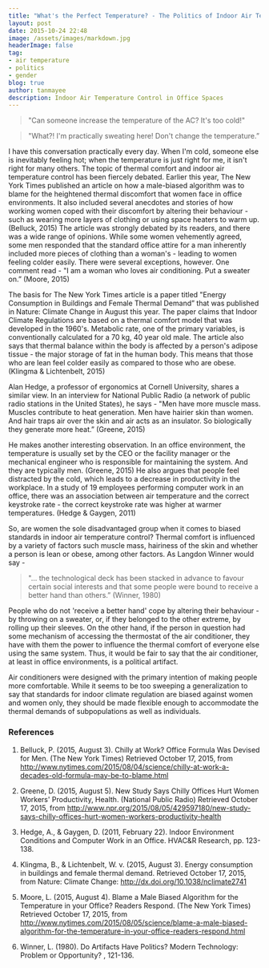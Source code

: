 ```yaml
---
title: "What's the Perfect Temperature? - The Politics of Indoor Air Temperature Control"
layout: post
date: 2015-10-24 22:48
image: /assets/images/markdown.jpg
headerImage: false
tag:
- air temperature
- politics
- gender
blog: true
author: tanmayee
description: Indoor Air Temperature Control in Office Spaces
---
```

> "Can someone increase the temperature of the AC? It's too cold!"

> "What?! I'm practically sweating here! Don't change the temperature.” <!--more-->

I have this conversation practically every day. When I'm cold, someone else is inevitably feeling hot; when the temperature is just right for me, it isn't right for many others. The topic of thermal comfort and indoor air temperature control has been fiercely debated. Earlier this year, The New York Times published an article on how a male-biased algorithm was to blame for the heightened thermal discomfort that women face in office environments. It also included several anecdotes and stories of how working women coped with their discomfort by altering their behaviour - such as wearing more layers of clothing or using space heaters to warm up. (Belluck, 2015) The article was strongly debated by its readers, and there was a wide range of opinions. While some women vehemently agreed, some men responded that the standard office attire for a man inherently included more pieces of clothing than a woman's - leading to women feeling colder easily. There were several exceptions, however. One comment read - "I am a woman who loves air conditioning. Put a sweater on.” (Moore, 2015)

The basis for The New York Times article is a paper titled "Energy Consumption in Buildings and Female Thermal Demand” that was published in Nature: Climate Change in August this year. The paper claims that Indoor Climate Regulations are based on a thermal comfort model that was developed in the 1960's. Metabolic rate, one of the primary variables, is conventionally calculated for a 70 kg, 40 year old male. The article also says that thermal balance within the body is affected by a person's adipose tissue - the major storage of fat in the human body. This means that those who are lean feel colder easily as compared to those who are obese. (Klingma & Lichtenbelt, 2015)

Alan Hedge, a professor of ergonomics at Cornell University, shares a similar view. In an interview for National Public Radio (a network of public radio stations in the United States), he says - "Men have more muscle mass. Muscles contribute to heat generation. Men have hairier skin than women. And hair traps air over the skin and air acts as an insulator. So biologically they generate more heat.” (Greene, 2015)

He makes another interesting observation. In an office environment, the temperature is usually set by the CEO or the facility manager or the mechanical engineer who is responsible for maintaining the system. And they are typically men. (Greene, 2015) He also argues that people feel distracted by the cold, which leads to a decrease in productivity in the workplace. In a study of 19 employees performing computer work in an office, there was an association between air temperature and the correct keystroke rate - the correct keystroke rate was higher at warmer temperatures. (Hedge & Gaygen, 2011)

So, are women the sole disadvantaged group when it comes to biased standards in indoor air temperature control? Thermal comfort is influenced by a variety of factors such muscle mass, hairiness of the skin and whether a person is lean or obese, among other factors. As Langdon Winner would say -

>"... the technological deck has been stacked in advance to favour certain social interests and that some people were bound to receive a better hand than others.” (Winner, 1980)

People who do not 'receive a better hand' cope by altering their behaviour - by throwing on a sweater, or, if they belonged to the other extreme, by rolling up their sleeves. On the other hand, if the person in question had some mechanism of accessing the thermostat of the air conditioner, they have with them the power to influence the thermal comfort of everyone else using the same system. Thus, it would be fair to say that the air conditioner, at least in office environments, is a political artifact.

Air conditioners were designed with the primary intention of making people more comfortable. While it seems to be too sweeping a generalization to say that standards for indoor climate regulation are biased against women and women only, they should be made flexible enough to accommodate the thermal demands of subpopulations as well as individuals.

### References
1. Belluck, P. (2015, August 3). Chilly at Work? Office Formula Was Devised for Men. (The New York Times) Retrieved October 17, 2015, from <http://www.nytimes.com/2015/08/04/science/chilly-at-work-a-decades-old-formula-may-be-to-blame.html>

2. Greene, D. (2015, August 5). New Study Says Chilly Offices Hurt Women Workers' Productivity, Health. (National Public Radio) Retrieved October 17, 2015, from <http://www.npr.org/2015/08/05/429597180/new-study-says-chilly-offices-hurt-women-workers-productivity-health>

3. Hedge, A., & Gaygen, D. (2011, February 22). Indoor Environment Conditions and Computer Work in an Office. HVAC&R Research, pp. 123-138.

4. Klingma, B., & Lichtenbelt, W. v. (2015, August 3). Energy consumption in buildings and female thermal demand. Retrieved October 17, 2015, from Nature: Climate Change: <http://dx.doi.org/10.1038/nclimate2741>

5. Moore, L. (2015, August 4). Blame a Male Biased Algorithm for the Temperature in your Office? Readers Respond. (The New York Times) Retrieved October 17, 2015, from <http://www.nytimes.com/2015/08/05/science/blame-a-male-biased-algorithm-for-the-temperature-in-your-office-readers-respond.html>

6. Winner, L. (1980). Do Artifacts Have Politics? Modern Technology: Problem or Opportunity? , 121-136.

